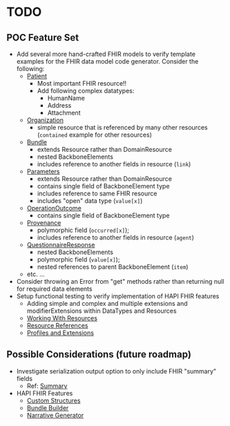 # TODO

## POC Feature Set

- Add several more hand-crafted FHIR models to verify template examples for the FHIR data model code generator.
  Consider the following:
  - [Patient](https://hl7.org/fhir/R4/patient.html)
    - Most important FHIR resource!!
    - Add following complex datatypes:
      - HumanName
      - Address
      - Attachment
  - [Organization](https://hl7.org/fhir/R4/organization.html)
    - simple resource that is referenced by many other resources (`contained` example for other resources)
  - [Bundle](https://hl7.org/fhir/R4/bundle.html)
    - extends Resource rather than DomainResource
    - nested BackboneElements
    - includes reference to another fields in resource (`link`)
  - [Parameters](https://hl7.org/fhir/R4/parameters.html)
    - extends Resource rather than DomainResource
    - contains single field of BackboneElement type
    - includes reference to same FHIR resource
    - includes "open" data type (`value[x]`)
  - [OperationOutcome](https://hl7.org/fhir/R4/operationoutcome.html)
    - contains single field of BackboneElement type
  - [Provenance](https://hl7.org/fhir/R4/provenance.html)
    - polymorphic field (`occurred[x]`);
    - includes reference to another fields in resource (`agent`)
  - [QuestionnaireResponse](https://hl7.org/fhir/R4/questionnaireresponse.html)
    - nested BackboneElements
    - polymorphic field (`value[x]`);
    - nested references to parent BackboneElement (`item`)
  - etc. ...
- Consider throwing an Error from "get" methods rather than returning null for required data elements
- Setup functional testing to verify implementation of HAPI FHIR features
  - Adding simple and complex and multiple extensions and modifierExtensions within DataTypes and Resources
  - [Working With Resources](https://hapifhir.io/hapi-fhir/docs/model/working_with_resources.html)
  - [Resource References](https://hapifhir.io/hapi-fhir/docs/model/references.html)
  - [Profiles and Extensions](https://hapifhir.io/hapi-fhir/docs/model/profiles_and_extensions.html)

## Possible Considerations (future roadmap)

- Investigate serialization output option to only include FHIR "summary" fields
  - Ref: [Summary](https://hl7.org/fhir/r4/search.html#summary)
- HAPI FHIR Features
  - [Custom Structures](https://hapifhir.io/hapi-fhir/docs/model/custom_structures.html)
  - [Bundle Builder](https://hapifhir.io/hapi-fhir/docs/model/bundle_builder.html)
  - [Narrative Generator](https://hapifhir.io/hapi-fhir/docs/model/narrative_generation.html)
